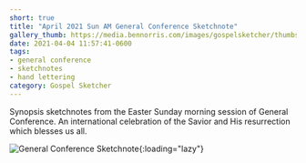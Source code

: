 ```yaml
---
short: true
title: "April 2021 Sun AM General Conference Sketchnote"
gallery_thumb: https://media.bennorris.com/images/gospelsketcher/thumbs/apr-21-4-sun-am.jpg
date: 2021-04-04 11:57:41-0600
tags:
- general conference
- sketchnotes
- hand lettering
category: Gospel Sketcher
---
```


Synopsis sketchnotes from the Easter Sunday morning session of General Conference. An international celebration of the Savior and His resurrection which blesses us all.

![General Conference Sketchnote](https://media.bennorris.com/images/gospelsketcher/general-conference/apr-2021/apr-21-4-sun-am.jpg){:loading="lazy"}
